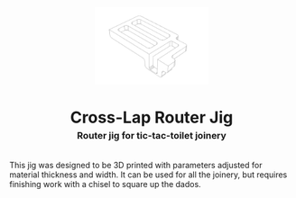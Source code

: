 <!-- 2023-08-07 -->

<p align="center">
  <img src="../../plans/cross-lap-jig/images/wireframe.png" width="40%"/>
</p>
<h1 align="center">
  Cross-Lap Router Jig
  <br>
  <sup><sub><sup>Router jig for tic-tac-toilet joinery<sup></sub>
</h1>

This jig was designed to be 3D printed with parameters adjusted for material thickness and width. It can be used for all the joinery, but requires finishing  work with a chisel to square up the dados.
